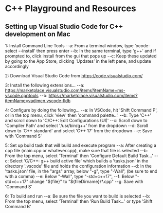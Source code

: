 # C++ Playground and Resources

## Setting up Visual Studio Code for C++ development on Mac

1: Install Command Line Tools
--a: From a terminal window, type 'xcode-select --install' then press enter
--b: In the same terminal, type 'g++' and if prompted to, click install from the gui that pops up
--c: Keep these updated by going to the App Store, clicking 'Updates' in the left pane, and update accordingly

2: Download Visual Studio Code from https://code.visualstudio.com/

3: Install the following extensions...
--a: https://marketplace.visualstudio.com/items?itemName=ms-vscode.cpptools
--b: https://marketplace.visualstudio.com/items?itemName=vadimcn.vscode-lldb

4: Configure by doing the following...
--a: In VSCode, hit 'Shift Command P', or in the top menu, click 'view' then 'command palette...'
--b: Type 'C++' and scroll down to 'C/C++: Edit Configurations (UI)'
--c: Scroll down to 'Compiler Path' and select '/usr/bin/g++' from the dropdown
--d: Scroll down to 'C++ standard' and select 'C++ 17' from the dropdown
--e: Save with 'Command S'

5: Set up build task that will build and execute program
--a: After creating a cpp file (main.cpp or whatever.cpp), make sure that file is selected
--b: From the top menu, select 'Terminal' then 'Configure Default Build Task...'
--c: Select 'C/C++: g++ build active file' which builds a 'tasks.json' in the directory '.vscode' file and holds the configuration information
--d: In the 'tasks.json' file, in the "args" array, below "-g", type "-Wall", (be sure to end with a comma)
--e: Below "-Wall", type "-std=c++17",
--f: Below "-std=c++17" change "${file}" to "${fileDirname}/\*.cpp"
--g: Save with 'Command S'

6: To build and run
--a: Be sure the file you want to build is selected
--b: From the top menu, select 'Terminal' then 'Run Build Task...' or type 'Shift Command B'
